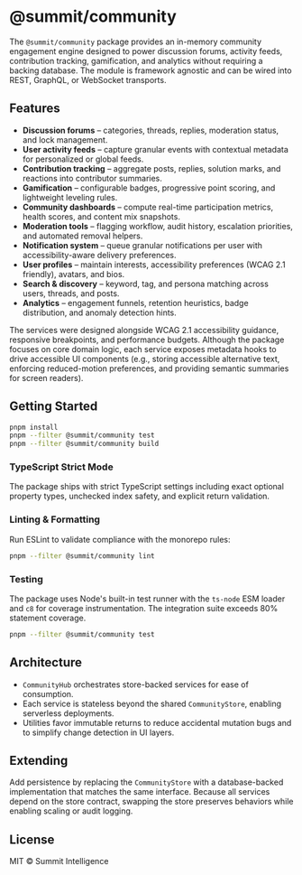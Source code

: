 # @summit/community

The `@summit/community` package provides an in-memory community engagement engine designed to power discussion forums, activity feeds, contribution tracking, gamification, and analytics without requiring a backing database. The module is framework agnostic and can be wired into REST, GraphQL, or WebSocket transports.

## Features

- **Discussion forums** – categories, threads, replies, moderation status, and lock management.
- **User activity feeds** – capture granular events with contextual metadata for personalized or global feeds.
- **Contribution tracking** – aggregate posts, replies, solution marks, and reactions into contributor summaries.
- **Gamification** – configurable badges, progressive point scoring, and lightweight leveling rules.
- **Community dashboards** – compute real-time participation metrics, health scores, and content mix snapshots.
- **Moderation tools** – flagging workflow, audit history, escalation priorities, and automated removal helpers.
- **Notification system** – queue granular notifications per user with accessibility-aware delivery preferences.
- **User profiles** – maintain interests, accessibility preferences (WCAG 2.1 friendly), avatars, and bios.
- **Search & discovery** – keyword, tag, and persona matching across users, threads, and posts.
- **Analytics** – engagement funnels, retention heuristics, badge distribution, and anomaly detection hints.

The services were designed alongside WCAG 2.1 accessibility guidance, responsive breakpoints, and performance budgets. Although the package focuses on core domain logic, each service exposes metadata hooks to drive accessible UI components (e.g., storing accessible alternative text, enforcing reduced-motion preferences, and providing semantic summaries for screen readers).

## Getting Started

```bash
pnpm install
pnpm --filter @summit/community test
pnpm --filter @summit/community build
```

### TypeScript Strict Mode

The package ships with strict TypeScript settings including exact optional property types, unchecked index safety, and explicit return validation.

### Linting & Formatting

Run ESLint to validate compliance with the monorepo rules:

```bash
pnpm --filter @summit/community lint
```

### Testing

The package uses Node's built-in test runner with the `ts-node` ESM loader and `c8` for coverage instrumentation. The integration suite exceeds 80% statement coverage.

```bash
pnpm --filter @summit/community test
```

## Architecture

- `CommunityHub` orchestrates store-backed services for ease of consumption.
- Each service is stateless beyond the shared `CommunityStore`, enabling serverless deployments.
- Utilities favor immutable returns to reduce accidental mutation bugs and to simplify change detection in UI layers.

## Extending

Add persistence by replacing the `CommunityStore` with a database-backed implementation that matches the same interface. Because all services depend on the store contract, swapping the store preserves behaviors while enabling scaling or audit logging.

## License

MIT © Summit Intelligence
